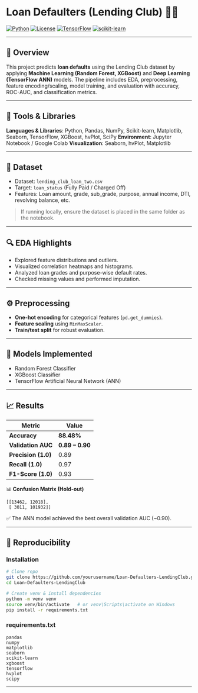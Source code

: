 # Loan Defaulters (Lending Club) 🏦💸

[![Python](https://img.shields.io/badge/Python-3.8%2B-blue.svg)](https://www.python.org/) [![License](https://img.shields.io/badge/License-MIT-green.svg)](LICENSE) [![TensorFlow](https://img.shields.io/badge/TensorFlow-2.x-orange.svg)](https://www.tensorflow.org/) [![scikit-learn](https://img.shields.io/badge/scikit--learn-1.x-yellow.svg)](https://scikit-learn.org/stable/)

---

## 📘 Overview

This project predicts **loan defaults** using the Lending Club dataset by applying **Machine Learning (Random Forest, XGBoost)** and **Deep Learning (TensorFlow ANN)** models. The pipeline includes EDA, preprocessing, feature encoding/scaling, model training, and evaluation with accuracy, ROC-AUC, and classification metrics.

---

## 🧰 Tools & Libraries

**Languages & Libraries**: Python, Pandas, NumPy, Scikit-learn, Matplotlib, Seaborn, TensorFlow, XGBoost, hvPlot, SciPy
**Environment**: Jupyter Notebook / Google Colab
**Visualization**: Seaborn, hvPlot, Matplotlib

---

## 📂 Dataset

* Dataset: `lending_club_loan_two.csv`
* Target: `loan_status` (Fully Paid / Charged Off)
* Features: Loan amount, grade, sub_grade, purpose, annual income, DTI, revolving balance, etc.

> If running locally, ensure the dataset is placed in the same folder as the notebook.

---

## 🔍 EDA Highlights

* Explored feature distributions and outliers.
* Visualized correlation heatmaps and histograms.
* Analyzed loan grades and purpose-wise default rates.
* Checked missing values and performed imputation.

---

## ⚙️ Preprocessing

* **One-hot encoding** for categorical features (`pd.get_dummies`).
* **Feature scaling** using `MinMaxScaler`.
* **Train/test split** for robust evaluation.

---

## 🤖 Models Implemented

* Random Forest Classifier
* XGBoost Classifier
* TensorFlow Artificial Neural Network (ANN)

---

## 📈 Results

| Metric              | Value           |
| ------------------- | --------------- |
| **Accuracy**        | **88.48%**      |
| **Validation AUC**  | **0.89 – 0.90** |
| **Precision (1.0)** | 0.89            |
| **Recall (1.0)**    | 0.97            |
| **F1-Score (1.0)**  | 0.93            |

📊 **Confusion Matrix (Hold-out)**

```
[[13462, 12018],
 [ 3011, 101932]]
```

✅ The ANN model achieved the best overall validation AUC (~0.90).

---

## 🚀 Reproducibility

### Installation

```bash
# Clone repo
git clone https://github.com/yourusername/Loan-Defaulters-LendingClub.git
cd Loan-Defaulters-LendingClub

# Create venv & install dependencies
python -m venv venv
source venv/bin/activate   # or venv\Scripts\activate on Windows
pip install -r requirements.txt
```

### requirements.txt

```
pandas
numpy
matplotlib
seaborn
scikit-learn
xgboost
tensorflow
hvplot
scipy
```

---
